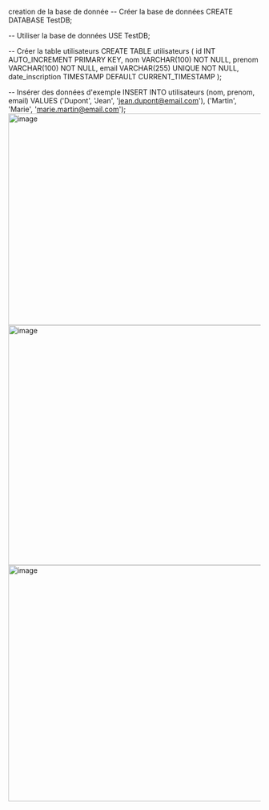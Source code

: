 creation de la base de donnée 
-- Créer la base de données
CREATE DATABASE TestDB;

-- Utiliser la base de données
USE TestDB;

-- Créer la table utilisateurs
CREATE TABLE utilisateurs (
    id INT AUTO_INCREMENT PRIMARY KEY,
    nom VARCHAR(100) NOT NULL,
    prenom VARCHAR(100) NOT NULL,
    email VARCHAR(255) UNIQUE NOT NULL,
    date_inscription TIMESTAMP DEFAULT CURRENT_TIMESTAMP
);

-- Insérer des données d'exemple
INSERT INTO utilisateurs (nom, prenom, email) VALUES
('Dupont', 'Jean', 'jean.dupont@email.com'),
('Martin', 'Marie', 'marie.martin@email.com');
<img width="959" height="423" alt="image" src="https://github.com/user-attachments/assets/4ec83ed9-ba38-46f5-802f-087d520567d4" />
<img width="959" height="479" alt="image" src="https://github.com/user-attachments/assets/aba71a84-e220-4b6e-918e-7197b1d8f0bd" />
<img width="959" height="472" alt="image" src="https://github.com/user-attachments/assets/865189db-c2c4-4f29-9842-61c137684078" />




